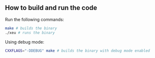 ## How to build and run the code

Run the following commands:

```bash
make # builds the binary
./xeu # runs the binary
```

Using debug mode:

```bash
CXXFLAGS="-DDEBUG" make # builds the binary with debug mode enabled
```
